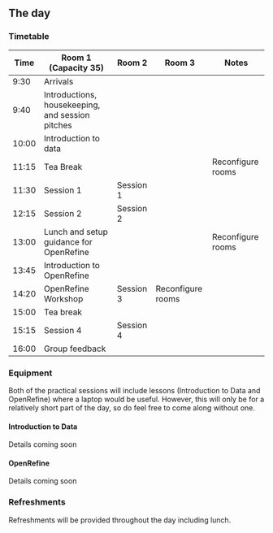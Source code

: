 The day
-------

### Timetable

| Time | Room 1 (Capacity 35) | Room 2 | Room 3 | Notes | 
| ---- | -------------------- | ------ | ------ | ----- |
| 9:30 | Arrivals |  |  |  |
| 9:40 | Introductions, housekeeping, and session pitches |  |  |  |
| 10:00 | Introduction to data |  |  |  |
| 11:15 | Tea Break |  |  | Reconfigure rooms |
| 11:30 | Session 1 | Session 1 |  |  |
| 12:15 | Session 2 | Session 2 |  |  |
| 13:00 | Lunch and setup guidance for OpenRefine |  |  | Reconfigure rooms |
| 13:45 | Introduction to OpenRefine |  |  |  |
| 14:20 | OpenRefine Workshop | Session 3 | Reconfigure rooms |  |
| 15:00 | Tea break |  |  |  |
| 15:15 | Session 4 | Session 4 |  |  |
| 16:00 | Group feedback |  |  |  |

### Equipment

Both of the practical sessions will include lessons (Introduction to Data and OpenRefine) where a laptop would be useful. However, this will only be for a relatively short part of the day, so do feel free to come along without one.


#### Introduction to Data

Details coming soon

#### OpenRefine

Details coming soon

### Refreshments

Refreshments will be provided throughout the day including lunch.


